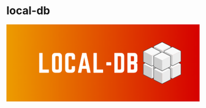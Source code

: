 # local-db

![LOGO](https://github.com/YounesRabeh/local-db/blob/e9ec5268c00a4968593c47189a9b937f636bbe9b/github/local-db.png)
